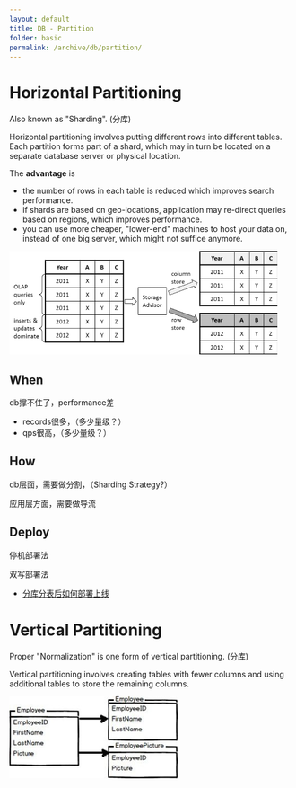 ```yaml
---
layout: default
title: DB - Partition
folder: basic
permalink: /archive/db/partition/
---
```


# Horizontal Partitioning

Also known as "Sharding". (分库)

Horizontal partitioning involves putting different rows into different tables. Each partition forms part of a shard, which may in turn be located on a separate database server or physical location. 

The **advantage** is 
- the number of rows in each table is reduced which improves search performance.
- if shards are based on geo-locations, application may re-direct queries based on regions, which improves performance.
- you can use more cheaper, "lower-end" machines to host your data on, instead of one big server, which might not suffice anymore.

![horizontal-partitioning](img/horizontal-partitioning.png)

## When

db撑不住了，performance差
- records很多，（多少量级？）
- qps很高，（多少量级？）

## How

db层面，需要做分割，（Sharding Strategy?）

应用层方面，需要做导流

## Deploy

停机部署法

双写部署法

- [分库分表后如何部署上线](https://www.cnblogs.com/rjzheng/p/9597810.html)

# Vertical Partitioning

Proper "Normalization" is one form of vertical partitioning. (分库)

Vertical partitioning involves creating tables with fewer columns and using additional tables to store the remaining columns. 

![vertical-partitioning](img/vertical-partitioning.jpg)
